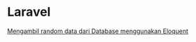 # Laravel

[Mengambil random data dari Database menggunakan Eloquent](/laravel/mengambil-random-data-dari-database-menggunakan-eloquent.md)